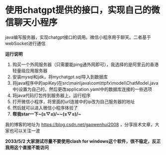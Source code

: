 # 使用chatgpt提供的接口，实现自己的微信聊天小程序
java编写服务器，实现chatgpt接口的调用。微信小程序用于聊天。二者基于webSocket进行通信

**运行说明**
1. 购买一个外网服务器（只需要能ping通外网即可），我选择的是阿里云的香港轻量级应用服务器
2. 安装mysql和jdk，将mychatgpt.sql导入到数据库
3. 将java程序中的apiKey(在src\main\java\com\ttpfx\model\ChatModel.java中)设置为自己的，然后更改application.yaml中的数据库连接的一些选项
4. 将java代码打包传到服务器上，运行程序
5. 打开微信小程序，将里面的url连接中的ip改为自己服务器的地址
6. 然后就可以进入微信小程序体验了
7. **帮我star一下~\(≥▽≤)/~~\(≥▽≤)/~**

我的博客的地址为 https://blog.csdn.net/gaowenhui2008  ，分享技术文章，大家也可以关注一波


**2033/5/2 大家测试尽量不要使用clash for windows这个软件，很不稳定，反正我用这个直接不能访问**
